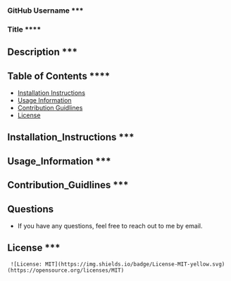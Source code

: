 ### GitHub Username ***
     
### Title ****
     
## Description ***
     
## Table of Contents ****
* [Installation Instructions](##Installation_Instructions)
* [Usage Information](##Usage_Information)
* [Contribution Guidlines](##Contribution_Guidlines)
* [License](##License) 
## Installation_Instructions ***
      
## Usage_Information ***
     
## Contribution_Guidlines ***
     
## Questions 
* If you have any questions, feel free to reach out to me by email.
    
## License ***
     ![License: MIT](https://img.shields.io/badge/License-MIT-yellow.svg)(https://opensource.org/licenses/MIT)
